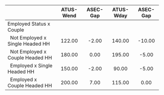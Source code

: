 
|                      |    ATUS-Wend |     ASEC-Gap |    ATUS-Wday |     ASEC-Gap |
| -------------------- | :----------: | :----------: | :----------: | :----------: |
| Employed Status x Couple |              |              |              |              |
| &nbsp;&nbsp;Not Employed x Single Headed HH |       122.00 |        -2.00 |       140.00 |       -10.00 |
| &nbsp;&nbsp;Not Employed x Couple Headed HH |       180.00 |         0.00 |       195.00 |        -5.00 |
| &nbsp;&nbsp;Employed x Single Headed HH |       150.00 |        -2.00 |        90.00 |        -5.00 |
| &nbsp;&nbsp;Employed x Couple Headed HH |       200.00 |         7.00 |       115.00 |         0.00 |

